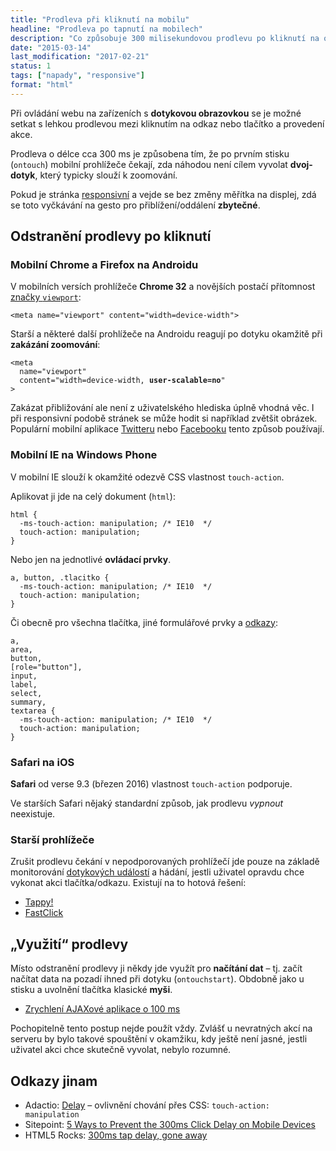 ```yaml
---
title: "Prodleva při kliknutí na mobilu"
headline: "Prodleva po tapnutí na mobilech"
description: "Co způsobuje 300 milisekundovou prodlevu po kliknutí na odkaz/tlačítko na dotykových zařízeních."
date: "2015-03-14"
last_modification: "2017-02-21"
status: 1
tags: ["napady", "responsive"]
format: "html"
---
```


<p>Při ovládání webu na zařízeních s <b>dotykovou obrazovkou</b> se je možné setkat s lehkou prodlevou mezi kliknutím na odkaz nebo tlačítko a provedení akce.</p>


<p>Prodleva o délce cca 300 ms je způsobena tím, že po prvním stisku (<code>ontouch</code>) mobilní prohlížeče čekají, zda náhodou není cílem vyvolat <b>dvoj-dotyk</b>, který typicky slouží k zoomování.</p>

<p>Pokud je stránka <a href="/responsive">responsivní</a> a vejde se bez změny měřítka na displej, zdá se toto vyčkávání na gesto pro přiblížení/oddálení <b>zbytečné</b>.</p>





<h2 id="zruseni">Odstranění prodlevy po kliknutí</h2>


<h3 id="chrome">Mobilní Chrome a Firefox na Androidu</h3>

<p>V mobilních versích prohlížeče <b>Chrome 32</b> a novějších postačí přítomnost <a href="/meta-viewport">značky <code>viewport</code></a>:</p>

<pre><code>&lt;meta name="viewport" content="width=device-width"></code></pre>

<p>Starší a některé další prohlížeče na Androidu reagují po dotyku okamžitě při <b>zakázání zoomování</b>:</p>

<pre><code>&lt;meta 
  name="viewport" 
  content="width=device-width, <b>user-scalable=no</b>"
></code></pre>





<p>Zakázat přibližování ale není z uživatelského hlediska úplně vhodná věc. I při responsivní podobě stránek se může hodit si například zvětšit obrázek. Populární mobilní aplikace <a href="/twitter">Twitteru</a> nebo <a href="/facebook">Facebooku</a> tento způsob používají.</p>




<h3 id="ie">Mobilní IE na Windows Phone</h3>

<p>V mobilní IE slouží k okamžité odezvě CSS vlastnost <code>touch-action</code>.</p>

<p>Aplikovat ji jde na celý dokument (<code>html</code>):</p>

<pre><code>html {
  -ms-touch-action: manipulation; /* IE10  */
  touch-action: manipulation;
}</code></pre>

<p>Nebo jen na jednotlivé <b>ovládací prvky</b>.</p>

<pre><code>a, button, .tlacitko {
  -ms-touch-action: manipulation; /* IE10  */
  touch-action: manipulation;
}</code></pre>

<p>Či obecně pro všechna tlačítka, jiné formulářové prvky a <a href="/odkaz">odkazy</a>:</p>

<pre><code>a,
area,
button,
[role="button"],
input,
label,
select,
summary,
textarea {
  -ms-touch-action: manipulation; /* IE10  */
  touch-action: manipulation;
}</code></pre>




<h3 id="safari">Safari na iOS</h3>

<p><b>Safari</b> od verse 9.3 (březen 2016) vlastnost <code>touch-action</code> podporuje.</p>

<p>Ve starších Safari nějaký standardní způsob, jak prodlevu <i>vypnout</i> neexistuje.</p>


<h3 id="js">Starší prohlížeče</h3>

<p>Zrušit prodlevu čekání v nepodporovaných prohlížečí jde pouze na základě monitorování <a href="/udalosti-mysi#dotykove">dotykových událostí</a> a hádání, jestli uživatel opravdu chce vykonat akci tlačítka/odkazu. Existují na to hotová řešení:</p>

<div class="external-content">
<ul> 
  <li><a href="https://github.com/filamentgroup/tappy/">Tappy!</a></li>
  
  <li><a href="https://github.com/ftlabs/fastclick">FastClick</a></li>
</ul>  
</div>



<h2 id="vyuziti">„Využití“ prodlevy</h2>

<p>Místo odstranění prodlevy ji někdy jde využít pro <b>načítání dat</b> – tj. začít načítat data na pozadí ihned při dotyku (<code>ontouchstart</code>). Obdobně jako u stisku a uvolnění tlačítka klasické <b>myši</b>.</p>

<div class="internal-content">
  <ul>
    <li><a href="/zrychleni-kliknutim">Zrychlení AJAXové aplikace o 100 ms</a></li>
  </ul>
</div>

<p>Pochopitelně tento postup nejde použít vždy. Zvlášť u nevratných akcí na serveru by bylo takové spouštění v okamžiku, kdy ještě není jasné, jestli uživatel akci chce skutečně vyvolat, nebylo rozumné.</p>



<h2 id="odkazy">Odkazy jinam</h2>

<ul>
  <li>Adactio: <a href="https://adactio.com/journal/10019">Delay</a> – ovlivnění chování přes CSS: <code>touch-action: manipulation</code></li>
  <li>Sitepoint: <a href="http://www.sitepoint.com/5-ways-prevent-300ms-click-delay-mobile-devices/">5 Ways to Prevent the 300ms Click Delay on Mobile Devices</a></li>
  <li>HTML5 Rocks: <a href="http://updates.html5rocks.com/2013/12/300ms-tap-delay-gone-away">300ms tap delay, gone away</a></li>  
</ul>
